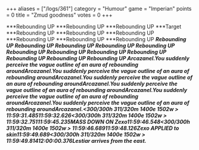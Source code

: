 +++
aliases = ["/logs/361"]
category = "Humour"
game = "Imperian"
points = 0
title = "Zmud goodness"
votes = 0
+++

***Rebounding UP ***Rebounding UP ***Rebounding UP ***Target ***Rebounding UP ***Rebounding UP ***Rebounding UP ***Rebounding UP ***Rebounding UP ***Rebounding UP ***Rebounding UP ***Rebounding UP ***Rebounding UP ***Rebounding UP ***Rebounding UP ***Rebounding UP ***Rebounding UP ***Rebounding UP ***Rebounding UP ***Rebounding UP ***Rebounding UP ***Rebounding UP Arcazanel.***You suddenly perceive the vague outline of an aura of rebounding around***Arcazanel.***You suddenly perceive the vague outline of an aura of rebounding around***Arcazanel.***You suddenly perceive the vague outline of an aura of rebounding around***Arcazanel.***You suddenly perceive the vague outline of an aura of rebounding around***Arcazanel.***You suddenly perceive the vague outline of an aura of rebounding around***Arcazanel.***You suddenly perceive the vague outline of an aura of rebounding around***Arcazanel.******<300/300h 311/320m 1400e 1502w  > 11:59:31.485***11:59:32.626<300/300h 311/320m 1400e 1502w  > 11:59:32.751***11:59:45.235***MASS DOWN ON Zexo******11:59:46.548<300/300h 311/320m 1400e 1502w  > 11:59:46.689***11:59:48.126Zexo APPLIED to skin******11:59:49.689<300/300h 311/320m 1400e 1502w  > 11:59:49.814***12:00:00.376Lestiar arrives from the east.***
